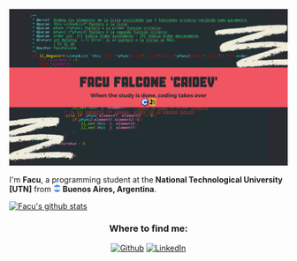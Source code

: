 <!--<h1><img src="https://emojis.slackmojis.com/emojis/images/1531849430/4246/blob-sunglasses.gif?1531849430" width="30"/> Hi, welcome to my Git-World!.</h1><br>-->
<img src="https://github.com/caidevOficial/Logos/blob/master/facu_falcone_caidev.png" width="1400"/>

<p>I'm <b>Facu</b>, a programming student at the <b>National Technological University [UTN]</b> from <img src="https://github.com/caidevOficial/Logos/blob/master/argentina.svg" width="13"/> <b>Buenos Aires, Argentina</b>.<br>

[![Facu's github stats](https://github-readme-stats.vercel.app/api?username=caidevOficial)](https://github.com/caidevOficial/tp_laboratorio_1)

  <center><h3>Where to find me:</h3>
<p><a href="https://github.com/caidevOficial" target="_blank"><img alt="Github" src="https://img.shields.io/badge/GitHub-%2312100E.svg?&style=for-the-badge&logo=Github&logoColor=white" /></a> <a href="https://www.linkedin.com/in/facundo-falcone/" target="_blank"><img alt="LinkedIn" src="https://img.shields.io/badge/linkedin-%230077B5.svg?&style=for-the-badge&logo=linkedin&logoColor=white" /></a>
</p></center>

<!--
**mcljs/mcljs** is a ✨ _special_ ✨ repository because its `README.md` (this file) appears on your GitHub profile.

Here are some ideas to get you started:

- 🔭 I’m currently working on ...
- 🌱 I’m currently learning ...
- 👯 I’m looking to collaborate on ...
- 🤔 I’m looking for help with ...
- 💬 Ask me about ...
- 📫 How to reach me: ...
- 😄 Pronouns: ...
- ⚡ Fun fact: ...
-->
